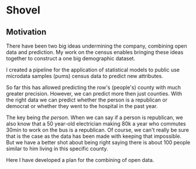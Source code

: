 # Shovel
## Motivation
There have been two big ideas undermining the company, combining open data and prediction. My work on the census enables bringing these ideas together to construct a one big demographic dataset.

I created a pipeline for the application of statistical models to public use microdata samples (pums) census data to predict new attributes. 

So far this has allowed predicting the row's (people's) county with much greater precision. However, we can predict more then just counties. With the right data we can predict whether the person is a republican or democrat or whether they went to the hospital in the past year.

The key being *the person*. When we can say if a person is republican, we also know that a 50 year-old electrician making 80k a year who commutes 30min to work on the bus is a republican. Of course, we can't really be sure that is the case as the data has been made with keeping that impossible. But we have a better shot about being right saying there is about 100 people similar to him living in this specific county. 

Here I have developed a plan for the combining of open data.
